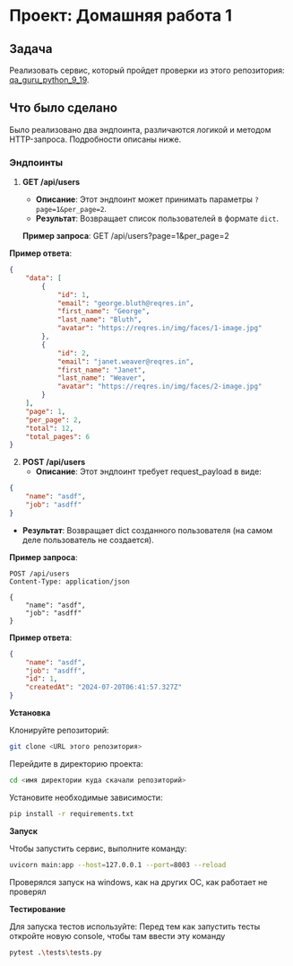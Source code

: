 # Проект: Домашняя работа 1

## Задача
Реализовать сервис, который пройдет проверки из этого репозитория: [qa_guru_python_9_19](https://github.com/qa-guru/qa_guru_python_9_19/blob/master/test_reqres.py).

## Что было сделано
Было реализовано два эндпоинта, различаются логикой и методом HTTP-запроса. Подробности описаны ниже.

### Эндпоинты

1. **GET /api/users**
   - **Описание**: Этот эндпоинт может принимать параметры `?page=1&per_page=2`.
   - **Результат**: Возвращает список пользователей в формате `dict`.

   **Пример запроса**:
GET /api/users?page=1&per_page=2

**Пример ответа**:
```json
{
    "data": [
        {
            "id": 1,
            "email": "george.bluth@reqres.in",
            "first_name": "George",
            "last_name": "Bluth",
            "avatar": "https://reqres.in/img/faces/1-image.jpg"
        },
        {
            "id": 2,
            "email": "janet.weaver@reqres.in",
            "first_name": "Janet",
            "last_name": "Weaver",
            "avatar": "https://reqres.in/img/faces/2-image.jpg"
        }
    ],
    "page": 1,
    "per_page": 2,
    "total": 12,
    "total_pages": 6
}
```

2. **POST /api/users**
    - **Описание**: Этот эндпоинт требует request_payload в виде:
```json
{
    "name": "asdf",
    "job": "asdff"
}
```

 - **Результат**: Возвращает dict созданного пользователя (на самом деле пользователь не создается).

**Пример запроса**:
```text
POST /api/users
Content-Type: application/json

{
    "name": "asdf",
    "job": "asdff"
}
```

**Пример ответа**:
```json
{
    "name": "asdf",
    "job": "asdff",
    "id": 1,
    "createdAt": "2024-07-20T06:41:57.327Z"
}
```

**Установка**

Клонируйте репозиторий:
```bash
git clone <URL этого репозитория>
```

Перейдите в директорию проекта:
```bash
cd <имя директории куда скачали репозиторий>
```

Установите необходимые зависимости:
```bash
pip install -r requirements.txt
```

**Запуск**

Чтобы запустить сервис, выполните команду:
```bash
uvicorn main:app --host=127.0.0.1 --port=8003 --reload
```
Проверялся запуск на windows, как на других ОС, как работает не проверял

**Тестирование**

Для запуска тестов используйте:
Перед тем как запустить тесты откройте новую console, чтобы там ввести эту команду
```bash
pytest .\tests\tests.py
```
